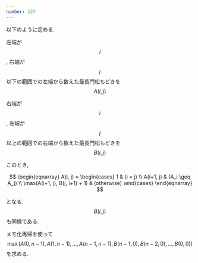 ```yaml
---
number: 127
---
```

以下のように定める.

左端が $$ i $$, 右端が $$ j $$ 以下の範囲での左端から数えた最長門松もどきを $$ A(i, j) $$

右端が $$ i $$, 左端が $$ j $$ 以上の範囲での右端から数えた最長門松もどきを $$ B(i, j) $$

このとき,

$$
\begin{eqnarray}
A(i, j) =
\begin{cases}
1 & (i = j) \\
A(i+1, j) & (A_i \geq A_j) \\
\max(A(i+1, j), B(j, i+1) + 1) & (otherwise)
\end{cases}
\end{eqnarray}
$$

となる. $$ B(i, j) $$ も同様である.

メモ化再帰を使って $$ \max(A(0, n-1), A(1, n-1), \dots, A(n-1, n-1), B(n-1, 0), B(n-2, 0), \dots, B(0, 0)) $$ を求める.
